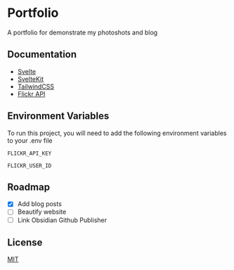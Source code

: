 # Portfolio

A portfolio for demonstrate my photoshots and blog

## Documentation

- [Svelte](https://svelte.dev/)
- [SvelteKit](https://kit.svelte.dev/)
- [TailwindCSS](https://tailwindcss.com/)
- [Flickr API](https://www.flickr.com/services/api/)

## Environment Variables

To run this project, you will need to add the following environment variables to your .env file

`FLICKR_API_KEY`

`FLICKR_USER_ID`

## Roadmap

- [x] Add blog posts
- [ ] Beautify website
- [ ] Link Obsidian Github Publisher

## License

[MIT](https://choosealicense.com/licenses/mit/)
